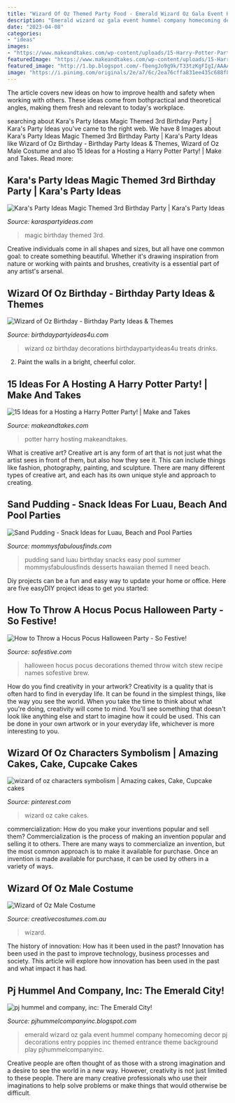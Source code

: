 ```yaml
---
title: "Wizard Of Oz Themed Party Food - Emerald Wizard Oz Gala Event Hummel Company Homecoming Decor Pj Decorations Entry Poppies Inc Themed Entrance Theme Background Play Pjhummelcompanyinc"
description: "Emerald wizard oz gala event hummel company homecoming decor pj decorations entry poppies inc themed entrance theme background play pjhummelcompanyinc"
date: "2023-04-08"
categories:
- "ideas"
images:
- "https://www.makeandtakes.com/wp-content/uploads/15-Harry-Potter-Party-Ideas.jpg"
featuredImage: "https://www.makeandtakes.com/wp-content/uploads/15-Harry-Potter-Party-Ideas.jpg"
featured_image: "http://1.bp.blogspot.com/-fbengJo9g9k/T33tzKgFIgI/AAAAAAAABFY/yyp4A6DMaMI/s1600/oz2.jpg"
image: "https://i.pinimg.com/originals/2e/a7/6c/2ea76cffa831ee435c688f8f03194eda.jpg"
---
```



The article covers new ideas on how to improve health and safety when working with others. These ideas come from bothpractical and theoretical angles, making them fresh and relevant to today's workplace.

	

		
searching about Kara&#039;s Party Ideas Magic Themed 3rd Birthday Party | Kara&#039;s Party Ideas you've came to the right web. We have 8 Images about Kara&#039;s Party Ideas Magic Themed 3rd Birthday Party | Kara&#039;s Party Ideas like Wizard of Oz Birthday - Birthday Party Ideas &amp; Themes, Wizard of Oz Male Costume and also 15 Ideas for a Hosting a Harry Potter Party! | Make and Takes. Read more:
		
    
## Kara&#039;s Party Ideas Magic Themed 3rd Birthday Party | Kara&#039;s Party Ideas

<img loading=lazy src="http://4.bp.blogspot.com/-tyqTeTzgBkM/T0cSP_VfwOI/AAAAAAAAH7c/N_a-6XtM0Ts/s1600/6764957525_de161244aa_b.jpg" onerror="this.onerror=null;this.src='https://tse1.mm.bing.net/th?id=OIP.C7XCvBqB7EJ0f2QcVIJEYAHaLG&amp;pid=15.1';" alt="Kara&#039;s Party Ideas Magic Themed 3rd Birthday Party | Kara&#039;s Party Ideas">

_Source: karaspartyideas.com_

>magic birthday themed 3rd. 

	

Creative individuals come in all shapes and sizes, but all have one common goal: to create something beautiful. Whether it's drawing inspiration from nature or working with paints and brushes, creativity is a essential part of any artist's arsenal.

    
## Wizard Of Oz Birthday - Birthday Party Ideas &amp; Themes

<img loading=lazy src="http://www.birthdaypartyideas4u.com/wp-content/uploads/2015/10/Wizard-of-Oz-party-ideas-food-and-drinks-treats-decorations-550x395.jpg" onerror="this.onerror=null;this.src='https://tse2.mm.bing.net/th?id=OIP.9I0NnpbSQh8yuyi-QtidUAHaFU&amp;pid=15.1';" alt="Wizard of Oz Birthday - Birthday Party Ideas &amp; Themes">

_Source: birthdaypartyideas4u.com_

>wizard oz birthday decorations birthdaypartyideas4u treats drinks. 

	

2. Paint the walls in a bright, cheerful color.

    
## 15 Ideas For A Hosting A Harry Potter Party! | Make And Takes

<img loading=lazy src="https://www.makeandtakes.com/wp-content/uploads/15-Harry-Potter-Party-Ideas.jpg" onerror="this.onerror=null;this.src='https://tse1.mm.bing.net/th?id=OIP.IUc0mnf5VfUO-1hF3dsd8wHaLp&amp;pid=15.1';" alt="15 Ideas for a Hosting a Harry Potter Party! | Make and Takes">

_Source: makeandtakes.com_

>potter harry hosting makeandtakes. 

	

What is creative art?
Creative art is any form of art that is not just what the artist sees in front of them, but also how they see it. This can include things like fashion, photography, painting, and sculpture. There are many different types of creative art, and each has its own unique style and approach to creating.

    
## Sand Pudding - Snack Ideas For Luau, Beach And Pool Parties

<img loading=lazy src="https://www.mommysfabulousfinds.com/wp-content/uploads/2018/01/hawaiian-party-food.jpg" onerror="this.onerror=null;this.src='https://tse2.mm.bing.net/th?id=OIP.zqaoY-KLprQctmTBCcXRuQHaLF&amp;pid=15.1';" alt="Sand Pudding - Snack Ideas for Luau, Beach and Pool Parties">

_Source: mommysfabulousfinds.com_

>pudding sand luau birthday snacks easy pool summer mommysfabulousfinds desserts hawaiian themed ll need beach. 

	

Diy projects can be a fun and easy way to update your home or office. Here are five easyDIY project ideas to get you started: 

    
## How To Throw A Hocus Pocus Halloween Party - So Festive!

<img loading=lazy src="http://sofestive.com/wp-content/uploads/2016/10/Halloween-Party-Ideas-31.jpg" onerror="this.onerror=null;this.src='https://tse2.mm.bing.net/th?id=OIP.mMA9NeezcFm4aQfpgbNdwAHaLH&amp;pid=15.1';" alt="How to Throw a Hocus Pocus Halloween Party - So Festive!">

_Source: sofestive.com_

>halloween hocus pocus decorations themed throw witch stew recipe names sofestive brew. 

	

How do you find creativity in your artwork?
Creativity is a quality that is often hard to find in everyday life. It can be found in the simplest things, like the way you see the world. When you take the time to think about what you're doing, creativity will come to mind. You'll see something that doesn't look like anything else and start to imagine how it could be used. This can be done in your own artwork or in your everyday life, whichever is more interesting to you.

    
## Wizard Of Oz Characters Symbolism | Amazing Cakes, Cake, Cupcake Cakes

<img loading=lazy src="https://i.pinimg.com/originals/2e/a7/6c/2ea76cffa831ee435c688f8f03194eda.jpg" onerror="this.onerror=null;this.src='https://tse4.mm.bing.net/th?id=OIP.3j4iUfsT2iZG2F04ZBWlgQHaLH&amp;pid=15.1';" alt="wizard of oz characters symbolism | Amazing cakes, Cake, Cupcake cakes">

_Source: pinterest.com_

>wizard oz cake cakes. 

	

commercialization: How do you make your inventions popular and sell them?
Commercialization is the process of making an invention popular and selling it to others. There are many ways to commercialize an invention, but the most common approach is to make it available for purchase. Once an invention is made available for purchase, it can be used by others in a variety of ways.

    
## Wizard Of Oz Male Costume

<img loading=lazy src="https://www.creativecostumes.com.au/wp-content/uploads/2017/03/wizard-of-oz-420x560.jpg" onerror="this.onerror=null;this.src='https://tse2.mm.bing.net/th?id=OIP.xHmU2IpNbgGT5fWWINpflgAAAA&amp;pid=15.1';" alt="Wizard of Oz Male Costume">

_Source: creativecostumes.com.au_

>wizard. 

	

The history of innovation: How has it been used in the past?
Innovation has been used in the past to improve technology, business processes and society. This article will explore how innovation has been used in the past and what impact it has had.

    
## Pj Hummel And Company, Inc: The Emerald City!

<img loading=lazy src="http://1.bp.blogspot.com/-fbengJo9g9k/T33tzKgFIgI/AAAAAAAABFY/yyp4A6DMaMI/s1600/oz2.jpg" onerror="this.onerror=null;this.src='https://tse4.mm.bing.net/th?id=OIP.KVm645t9A0lz5KQ-MguuxQHaE6&amp;pid=15.1';" alt="pj hummel and company, inc: The Emerald City!">

_Source: pjhummelcompanyinc.blogspot.com_

>emerald wizard oz gala event hummel company homecoming decor pj decorations entry poppies inc themed entrance theme background play pjhummelcompanyinc. 

	

Creative people are often thought of as those with a strong imagination and a desire to see the world in a new way. However, creativity is not just limited to these people. There are many creative professionals who use their imaginations to help solve problems or make things that would otherwise be difficult.

